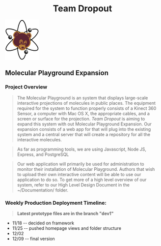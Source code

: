 <h1 align="middle">Team Dropout</h1>
<img src = "Documentation/Images/logo1.jpg" alt = "Team Dropout" align="middle" height = "132" width = "110">

## Molecular Playground Expansion

### Project Overview
>The Molecular Playground is an system that displays large-scale interactive projections of molecules in public places. The equipment required for the system to function properly consists of a Kinect 360 Sensor, a computer with Mac OS X, the appropriate cables, and a screen or surface for the projection. *Team Dropout* is aiming to expand this system with out Molecular Playground Expansion. Our expansion consists of a web app for that will plug into the existing system and a central server that will create a repository for all the interactive molecules.

>As far as programming tools, we are using Javascript, Node JS, Express, and PostgreSQL

>Our web application will primarily be used for administration to monitor their installation of Molecular Playground. Authors that wish to upload their own interactive content will be able to use our application to do so. To get more of a high level overview of our system, refer to our High Level Design Document in the ~/Documentation/ folder.


### Weekly Production Deployment Timeline:
>**Latest prototype files are in the branch "dev1"**
- 11/18 -- decided on framework
- 11/25 -- pushed homepage views and folder structure
- 12/02
- 12/09 -- final version
